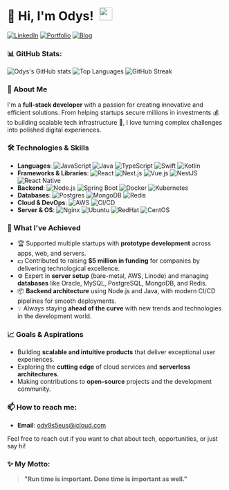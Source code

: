 # 👋 Hi, I'm Odys! &nbsp;<img src="https://github.com/blackcater/blackcater/raw/main/images/Hi.gif" width="30px">

[![LinkedIn](https://img.shields.io/badge/LinkedIn-%230077B5.svg?style=flat&logo=linkedin&logoColor=white)](https://linkedin.com/) 
[![Portfolio](https://img.shields.io/badge/Portfolio-%2312100E.svg?style=flat&logo=firefox&logoColor=white)](#)
[![Blog](https://img.shields.io/badge/Blog-%23FF5722.svg?style=flat&logo=blogger&logoColor=white)](#)

### 📊 GitHub Stats:
![Odys's GitHub stats](https://github-readme-stats.vercel.app/api?username=ody9s5eus&show_icons=true&theme=radical)
![Top Languages](https://github-readme-stats.vercel.app/api/top-langs/?username=ody9s5eus&layout=compact&theme=radical)
![GitHub Streak](https://github-readme-streak-stats.herokuapp.com/?user=ody9s5eus&theme=radical)

### 🚀 About Me
I'm a **full-stack developer** with a passion for creating innovative and efficient solutions. From helping startups secure millions in investments 💰 to building scalable tech infrastructure 🚀, I love turning complex challenges into polished digital experiences.

### 🛠️ Technologies & Skills
- **Languages**: ![JavaScript](https://img.shields.io/badge/JavaScript-%23323330.svg?style=flat&logo=javascript&logoColor=%23F7DF1E) ![Java](https://img.shields.io/badge/Java-%23007396.svg?style=flat&logo=java&logoColor=white) ![TypeScript](https://img.shields.io/badge/TypeScript-%23007ACC.svg?style=flat&logo=typescript&logoColor=white) ![Swift](https://img.shields.io/badge/Swift-%23FA7343.svg?style=flat&logo=swift&logoColor=white) ![Kotlin](https://img.shields.io/badge/Kotlin-%230095D5.svg?style=flat&logo=kotlin&logoColor=white)
- **Frameworks & Libraries**: ![React](https://img.shields.io/badge/React-%2320232a.svg?style=flat&logo=react&logoColor=%2361DAFB) ![Next.js](https://img.shields.io/badge/Next.js-%23000000.svg?style=flat&logo=nextdotjs&logoColor=white) ![Vue.js](https://img.shields.io/badge/Vue.js-%2335495e.svg?style=flat&logo=vuedotjs&logoColor=%234FC08D) ![NestJS](https://img.shields.io/badge/NestJS-%23E0234E.svg?style=flat&logo=nestjs&logoColor=white) ![React Native](https://img.shields.io/badge/React%20Native-%2320232a.svg?style=flat&logo=react&logoColor=%2361DAFB)
- **Backend**: ![Node.js](https://img.shields.io/badge/Node.js-%2343853D.svg?style=flat&logo=nodedotjs&logoColor=white) ![Spring Boot](https://img.shields.io/badge/Spring%20Boot-%236DB33F.svg?style=flat&logo=springboot&logoColor=white) ![Docker](https://img.shields.io/badge/Docker-%230db7ed.svg?style=flat&logo=docker&logoColor=white) ![Kubernetes](https://img.shields.io/badge/Kubernetes-%23326CE5.svg?style=flat&logo=kubernetes&logoColor=white)
- **Databases**: ![Postgres](https://img.shields.io/badge/Postgres-%23316192.svg?style=flat&logo=postgresql&logoColor=white) ![MongoDB](https://img.shields.io/badge/MongoDB-%2347A248.svg?style=flat&logo=mongodb&logoColor=white) ![Redis](https://img.shields.io/badge/Redis-%23DC382D.svg?style=flat&logo=redis&logoColor=white)
- **Cloud & DevOps**: ![AWS](https://img.shields.io/badge/AWS-%23FF9900.svg?style=flat&logo=amazonaws&logoColor=white) ![CI/CD](https://img.shields.io/badge/CI%2FCD-%2300599C.svg?style=flat&logo=jenkins&logoColor=white)
- **Server & OS**: ![Nginx](https://img.shields.io/badge/Nginx-%23009639.svg?style=flat&logo=nginx&logoColor=white) ![Ubuntu](https://img.shields.io/badge/Ubuntu-%23E95420.svg?style=flat&logo=ubuntu&logoColor=white) ![RedHat](https://img.shields.io/badge/RedHat-%23EE0000.svg?style=flat&logo=redhat&logoColor=white) ![CentOS](https://img.shields.io/badge/CentOS-%2326255C.svg?style=flat&logo=centos&logoColor=white)

### 🌟 What I've Achieved
- 🏆 Supported multiple startups with **prototype development** across apps, web, and servers.
- 💵 Contributed to raising **$5 million in funding** for companies by delivering technological excellence.
- ⚙️ Expert in **server setup** (bare-metal, AWS, Linode) and managing **databases** like Oracle, MySQL, PostgreSQL, MongoDB, and Redis.
- 📦 **Backend architecture** using Node.js and Java, with modern CI/CD pipelines for smooth deployments.
- 💡 Always staying **ahead of the curve** with new trends and technologies in the development world.

### 📈 Goals & Aspirations
- Building **scalable and intuitive products** that deliver exceptional user experiences.
- Exploring the **cutting edge** of cloud services and **serverless architectures**.
- Making contributions to **open-source** projects and the development community.

### 📫 How to reach me:
- **Email**: [ody9s5eus@icloud.com](mailto:ody9s5eus@icloud.com)

Feel free to reach out if you want to chat about tech, opportunities, or just say hi!

### ✨ My Motto:
> **"Run time is important. Done time is important as well."**
